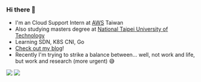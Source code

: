 ### Hi there 👋
- I'm an Cloud Support Intern at [AWS](aws.amazon.com/tw) Taiwan
- Also studying masters degree at [National Taipei University of Technology](ntut.edu.tw)
- Learning SDN, K8S CNI, Go
- [Check out my blog](lytzeng.github.io)!
- Recently I'm trying to strike a balance between... well, not work and life, but work and research (more urgent) 😅

<div>
  <img src="https://github-readme-stats.vercel.app/api/top-langs/?username=lytzeng&show_icons=true&langs_count=10&layout=compact&include_all_commits=true&bg_color=232f3e&title_color=fff&text_color=fff&hide=jupyter%20notebook,css,html,javascript,c%23">
  <img src="https://github-readme-stats.vercel.app/api?username=lytzeng&show_icons=true&line_height=20&bg_color=232f3e&title_color=ec912d&text_color=fff&icon_color=ec912d">
</div>

<!--
**LYTzeng/lytzeng** is a ✨ _special_ ✨ repository because its `README.md` (this file) appears on your GitHub profile.

Here are some ideas to get you started:

- 🔭 I’m currently working on ...
- 🌱 I’m currently learning ...
- 👯 I’m looking to collaborate on ...
- 🤔 I’m looking for help with ...
- 💬 Ask me about ...
- 📫 How to reach me: ...
- 😄 Pronouns: ...
- ⚡ Fun fact: ...
-->
